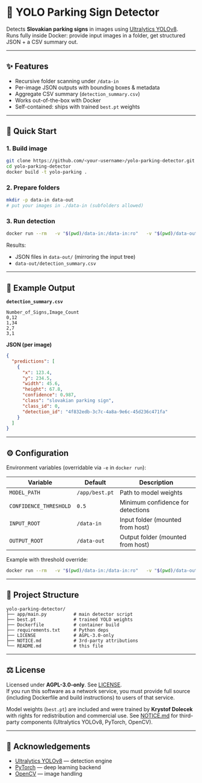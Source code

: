 # 🚦 YOLO Parking Sign Detector

Detects **Slovakian parking signs** in images using [Ultralytics YOLOv8](https://github.com/ultralytics/ultralytics).  
Runs fully inside Docker: provide input images in a folder, get structured JSON + a CSV summary out.  

---

## ✨ Features
- Recursive folder scanning under `/data-in`
- Per-image JSON outputs with bounding boxes & metadata
- Aggregate CSV summary (`detection_summary.csv`)
- Works out-of-the-box with Docker
- Self-contained: ships with trained `best.pt` weights

---

## 🚀 Quick Start

### 1. Build image
```bash
git clone https://github.com/<your-username>/yolo-parking-detector.git
cd yolo-parking-detector
docker build -t yolo-parking .
```

### 2. Prepare folders
```bash
mkdir -p data-in data-out
# put your images in ./data-in (subfolders allowed)
```

### 3. Run detection
```bash
docker run --rm   -v "$(pwd)/data-in:/data-in:ro"   -v "$(pwd)/data-out:/data-out"   yolo-parking
```

Results:
- JSON files in `data-out/` (mirroring the input tree)
- `data-out/detection_summary.csv`

---

## 🔎 Example Output

**`detection_summary.csv`**
```
Number_of_Signs,Image_Count
0,12
1,34
2,7
3,1
```

**JSON (per image)**
```json
{
  "predictions": [
    {
      "x": 123.4,
      "y": 234.5,
      "width": 45.6,
      "height": 67.8,
      "confidence": 0.987,
      "class": "slovakian parking sign",
      "class_id": 0,
      "detection_id": "4f832edb-3c7c-4a8a-9e6c-45d236c471fa"
    }
  ]
}
```

---

## ⚙️ Configuration

Environment variables (overridable via `-e` in `docker run`):

| Variable               | Default         | Description                        |
|------------------------|-----------------|------------------------------------|
| `MODEL_PATH`           | `/app/best.pt`  | Path to model weights              |
| `CONFIDENCE_THRESHOLD` | `0.5`           | Minimum confidence for detections  |
| `INPUT_ROOT`           | `/data-in`      | Input folder (mounted from host)   |
| `OUTPUT_ROOT`          | `/data-out`     | Output folder (mounted from host)  |

Example with threshold override:
```bash
docker run --rm   -v "$(pwd)/data-in:/data-in:ro"   -v "$(pwd)/data-out:/data-out"   -e CONFIDENCE_THRESHOLD=0.6   yolo-parking
```

---

## 📂 Project Structure
```
yolo-parking-detector/
├── app/main.py          # main detector script
├── best.pt              # trained YOLO weights
├── Dockerfile           # container build
├── requirements.txt     # Python deps
├── LICENSE              # AGPL-3.0-only
├── NOTICE.md            # 3rd-party attributions
└── README.md            # this file
```

---

## ⚖️ License

Licensed under **AGPL-3.0-only**. See [LICENSE](LICENSE).  
If you run this software as a network service, you must provide full source (including Dockerfile and build instructions) to users of that service.  

Model weights (`best.pt`) are included and were trained by **Krystof Dolecek** with rights for redistribution and commercial use. See [NOTICE.md](NOTICE.md) for third-party components (Ultralytics YOLOv8, PyTorch, OpenCV).  

---

## 🙏 Acknowledgements
- [Ultralytics YOLOv8](https://github.com/ultralytics/ultralytics) — detection engine  
- [PyTorch](https://pytorch.org/) — deep learning backend  
- [OpenCV](https://opencv.org/) — image handling  
